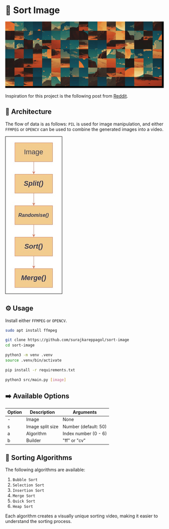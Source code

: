 # 📶 Sort Image

![Sort Image (Bubble Sort) - Preview](out/sort-image.gif)

Inspiration for this project is the following post from [Reddit](https://www.reddit.com/r/ProgrammerHumor/comments/cyrlvp/learn_sorting_algorithm_with_kronk/).

## 👷 Architecture

The flow of data is as follows: `PIL` is used for image manipulation, and either
`FFMPEG` or `OPENCV` can be used to combine the generated images into a video.

!["Architecture"](./docs/images/architecture.jpg)

## ⚙️ Usage

Install either `FFMPEG` or `OPENCV`.

```sh
sudo apt install ffmpeg
```

```sh
git clone https://github.com/surajkareppagol/sort-image
cd sort-image
```

```sh
python3 -m venv .venv
source .venv/bin/activate
```

```sh
pip install -r requirements.txt
```

```sh
python3 src/main.py [image]
```

## ➡️ Available Options

| Option | Description      | Arguments            |
| ------ | ---------------- | -------------------- |
| -      | Image            | None                 |
| s      | Image split size | Number (default: 50) |
| a      | Algorithm        | Index number (0 - 6) |
| b      | Builder          | "ff" or "cv"         |

## 📶 Sorting Algorithms

The following algorithms are available:

1. `Bubble Sort`
2. `Selection Sort`
3. `Insertion Sort`
4. `Merge Sort`
5. `Quick Sort`
6. `Heap Sort`

Each algorithm creates a visually unique sorting video, making it easier to
understand the sorting process.
